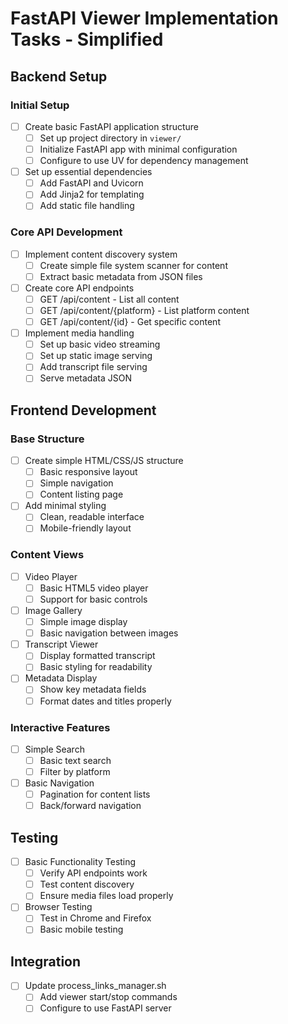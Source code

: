 # FastAPI Viewer Implementation Tasks - Simplified

## Backend Setup

### Initial Setup
- [ ] Create basic FastAPI application structure
  - [ ] Set up project directory in `viewer/`
  - [ ] Initialize FastAPI app with minimal configuration
  - [ ] Configure to use UV for dependency management
- [ ] Set up essential dependencies
  - [ ] Add FastAPI and Uvicorn 
  - [ ] Add Jinja2 for templating
  - [ ] Add static file handling

### Core API Development
- [ ] Implement content discovery system
  - [ ] Create simple file system scanner for content
  - [ ] Extract basic metadata from JSON files
- [ ] Create core API endpoints
  - [ ] GET /api/content - List all content
  - [ ] GET /api/content/{platform} - List platform content
  - [ ] GET /api/content/{id} - Get specific content
- [ ] Implement media handling
  - [ ] Set up basic video streaming
  - [ ] Set up static image serving
  - [ ] Add transcript file serving
  - [ ] Serve metadata JSON

## Frontend Development

### Base Structure
- [ ] Create simple HTML/CSS/JS structure
  - [ ] Basic responsive layout
  - [ ] Simple navigation 
  - [ ] Content listing page
- [ ] Add minimal styling
  - [ ] Clean, readable interface
  - [ ] Mobile-friendly layout

### Content Views
- [ ] Video Player
  - [ ] Basic HTML5 video player
  - [ ] Support for basic controls
- [ ] Image Gallery
  - [ ] Simple image display
  - [ ] Basic navigation between images
- [ ] Transcript Viewer
  - [ ] Display formatted transcript
  - [ ] Basic styling for readability
- [ ] Metadata Display
  - [ ] Show key metadata fields
  - [ ] Format dates and titles properly

### Interactive Features
- [ ] Simple Search
  - [ ] Basic text search
  - [ ] Filter by platform
- [ ] Basic Navigation
  - [ ] Pagination for content lists
  - [ ] Back/forward navigation

## Testing

- [ ] Basic Functionality Testing
  - [ ] Verify API endpoints work
  - [ ] Test content discovery
  - [ ] Ensure media files load properly
- [ ] Browser Testing
  - [ ] Test in Chrome and Firefox
  - [ ] Basic mobile testing

## Integration

- [ ] Update process_links_manager.sh
  - [ ] Add viewer start/stop commands
  - [ ] Configure to use FastAPI server 